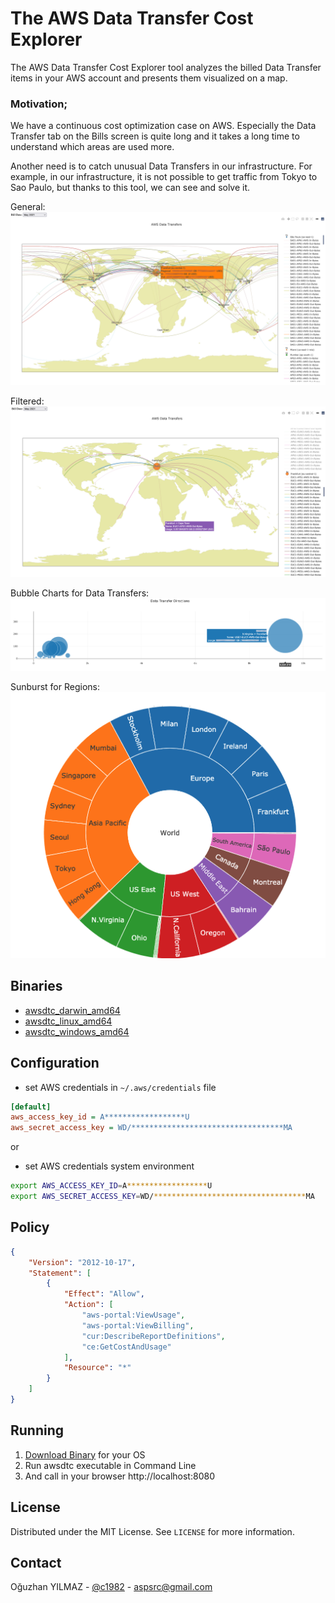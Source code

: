 # The AWS Data Transfer Cost Explorer

The AWS Data Transfer Cost Explorer tool analyzes the billed Data Transfer items in your AWS account and presents them visualized on a map.

### Motivation;

We have a continuous cost optimization case on AWS. Especially the Data Transfer tab on the Bills screen is quite long and it takes a long time to understand which areas are used more.

Another need is to catch unusual Data Transfers in our infrastructure. For example, in our infrastructure, it is not possible to get traffic from Tokyo to Sao Paulo, but thanks to this tool, we can see and solve it. 

General:
![](./ss-explorer.png)

Filtered:
![](./ss-frankfurt.png)

Bubble Charts for Data Transfers:
![](./ss-bubble-chart.png)

Sunburst for Regions:
![](./ss-sunburst.png)

## Binaries

* [awsdtc_darwin_amd64](https://github.com/c1982/awsdtc/releases) 
* [awsdtc_linux_amd64](https://github.com/c1982/awsdtc/releases) 
* [awsdtc_windows_amd64](https://github.com/c1982/awsdtc/releases) 

## Configuration

* set AWS credentials in `~/.aws/credentials` file

```ini
[default]
aws_access_key_id = A******************U
aws_secret_access_key = WD/**********************************MA
```

or

* set AWS credentials system environment

```bash
export AWS_ACCESS_KEY_ID=A******************U
export AWS_SECRET_ACCESS_KEY=WD/**********************************MA
```

## Policy

```json
{
    "Version": "2012-10-17",
    "Statement": [
        {
            "Effect": "Allow",
            "Action": [
                "aws-portal:ViewUsage",
                "aws-portal:ViewBilling",
                "cur:DescribeReportDefinitions",
                "ce:GetCostAndUsage"
            ],
            "Resource": "*"
        }
    ]
}
```

## Running

1. [Download Binary](https://github.com/c1982/awsdtc/releases) for your OS
2. Run awsdtc executable in Command Line
3. And call in your browser http://localhost:8080

## License

Distributed under the MIT License. See `LICENSE` for more information.

## Contact

Oğuzhan YILMAZ - [@c1982](https://twitter.com/c1982) - aspsrc@gmail.com